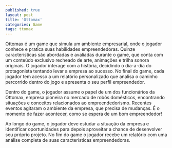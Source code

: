 ```yaml
---
published: true
layout: post
title: 'Ottomax'
categories: Game
tags: ttomax
---
```

<a href="http://ottomax.com.br/" target="_blank">Ottomax</a>
 é um game que simula um ambiente empresarial, onde o jogador conhece e pratica suas habilidades empreendedoras. Quinze características são abordadas e avaliadas durante o game, que conta com um conteúdo exclusivo recheado de arte, animações e trilha sonora originais. O jogador interage com a história, decidindo o dia-a-dia do protagonista tentando levar a empresa ao sucesso. No final do game, cada jogador tem acesso a um relatório personalizado que analisa o caminho percorrido dentro do jogo e apresenta o seu perfil empreendedor.







Dentro do game, o jogador assume o papel de um dos funcionários da Ottomax, empresa pioneira no mercado de robôs domésticos, encontrando situações e conceitos relacionados ao empreendedorismo. Recentes eventos agitaram o ambiente da empresa, que precisa de mudanças. É o momento de fazer acontecer, como se espera de um bom empreendedor!







Ao longo do game, o jogador deve estudar a situação da empresa e identificar oportunidades para depois aproveitar a chance de desenvolver seu próprio projeto. No fim do game o jogador recebe um relatório com uma análise completa de suas características empreendedoras.






